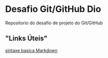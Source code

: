 # Desafio Git/GitHub Dio
Repositorio do desafio de projeto do Git/GitHub
## "Links Úteis"
[sintaxe basica Markdown](https://www.markdownguide.org)
